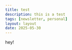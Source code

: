 ```yaml
---
title: test
description: this is a test 
tags: [newsletter, personal]
layout: layout
date: 2025-05-30
---
```


hey!
